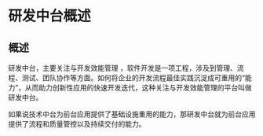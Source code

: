 # 研发中台概述

## 概述

研发中台，主要关注与开发效能管理 ，软件开发是一项工程，涉及到管理、流程、测试、团队协作等方面。如何将企业的开发流程最佳实践沉淀成可重用的“能力”，从而助力创新性应用的快速开发迭代，这种关注与开发效能管理的平台叫做研发中台。

如果说技术中台为前台应用提供了基础设施重用的能力，那研发中台就为前台应用提供了流程和质量管控以及持续交付的能力。
